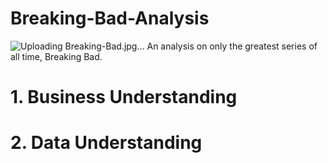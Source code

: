 # Breaking-Bad-Analysis

![Uploading Breaking-Bad.jpg…]()
An analysis on only the greatest series of all time, Breaking Bad. 


# 1. Business Understanding

# 2. Data Understanding
